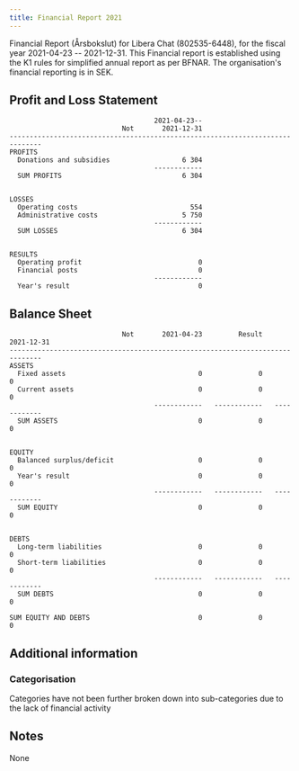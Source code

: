 ```yaml
---
title: Financial Report 2021
---
```


Financial Report (Årsbokslut) for Libera Chat (802535-6448), for the fiscal
year 2021-04-23 -- 2021-12-31. This Financial report is established using the
K1 rules for simplified annual report as per BFNAR. The organisation's
financial reporting is in SEK.

## Profit and Loss Statement

```text
                                    2021-04-23--
                            Not       2021-12-31
------------------------------------------------------------------------------
PROFITS
  Donations and subsidies                  6 304
                                    ------------
  SUM PROFITS                              6 304


LOSSES
  Operating costs                            554
  Administrative costs                     5 750
                                    ------------
  SUM LOSSES                               6 304


RESULTS
  Operating profit                             0
  Financial posts                              0
                                    ------------
  Year's result                                0
```

## Balance Sheet

```text
                            Not       2021-04-23         Result     2021-12-31
------------------------------------------------------------------------------
ASSETS
  Fixed assets                                 0              0              0
  Current assets                               0              0              0
                                    ------------   ------------   ------------
  SUM ASSETS                                   0              0              0


EQUITY
  Balanced surplus/deficit                     0              0              0
  Year's result                                0              0              0
                                    ------------   ------------   ------------
  SUM EQUITY                                   0              0              0


DEBTS
  Long-term liabilities                        0              0              0
  Short-term liabilities                       0              0              0
                                    ------------   ------------   ------------
  SUM DEBTS                                    0              0              0

SUM EQUITY AND DEBTS                           0              0              0
```

## Additional information

### Categorisation

Categories have not been further broken down into sub-categories due to the
lack of financial activity

## Notes

None

